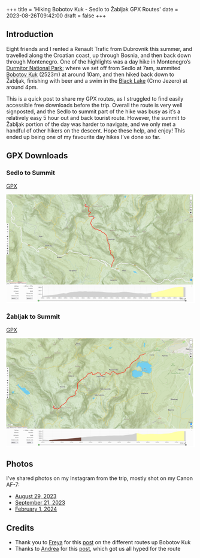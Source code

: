+++
title = 'Hiking Bobotov Kuk - Sedlo to Žabljak GPX Routes'
date = 2023-08-26T09:42:00
draft = false
+++

## Introduction

Eight friends and I rented a Renault Trafic from Dubrovnik this summer, and travelled along the
Croatian coast, up through Bosnia, and then back down through Montenegro. One of the highlights was
a day hike in Montenegro’s [Durmitor National Park](https://en.wikipedia.org/wiki/Durmitor); where
we set off from Sedlo at 7am, summited [Bobotov Kuk](https://en.wikipedia.org/wiki/Bobotov_Kuk)
(2523m) at around 10am, and then hiked back down to Žabljak, finishing with beer and a swim in the
[Black Lake](<https://en.wikipedia.org/wiki/Black_Lake_(Montenegro)>) (Crno Jezero) at around 4pm.

This is a quick post to share my GPX routes, as I struggled to find easily accessible free downloads
before the trip. Overall the route is very well signposted, and the Sedlo to summit part of the hike
was busy as it’s a relatively easy 5 hour out and back tourist route. However, the summit to Žabljak
portion of the day was harder to navigate, and we only met a handful of other hikers on the descent.
Hope these help, and enjoy! This ended up being one of my favourite day hikes I’ve done so far.

## GPX Downloads

### Sedlo to Summit

[GPX](bobotov-kuk-sedlo-to-summit.gpx)

![Map](bobotov-kuk-sedlo-to-summit.png)

### Žabljak to Summit

[GPX](bobotov-kuk-zabljak-to-summit.gpx)

![Map](bobotov-kuk-zabljak-to-summit.png)

## Photos

I've shared photos on my Instagram from the trip, mostly shot on my Canon AF-7:

- [August 29, 2023](https://www.instagram.com/p/CwhFXZ6tIs-)
- [September 21, 2023](https://www.instagram.com/p/CxcVA4itRaq)
- [February 1, 2024](https://www.instagram.com/p/C2y7m15t9HU)

## Credits

- Thank you to [Freya](https://www.instagram.com/thesandyfeet) for this
  [post](https://thesandyfeet.com/our-guide-to-climbing-bobotov-kuk) on the different routes up
  Bobotov Kuk
- Thanks to [Andrea](https://www.instagram.com/wanderful_journeys) for this
  [post](https://www.wanderfuljourneystravel.com/the-wanderful-blog/bobotov-kuk-montenegro), which
  got us all hyped for the route
